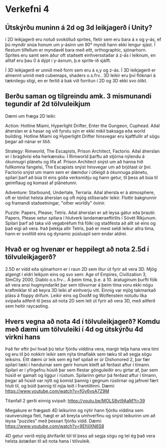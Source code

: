 # Verkefni 4

## Útskýrðu muninn á 2d og 3d leikjagerð í Unity?
í 2D leikjagerð eru notuð svokölluð sprites, fletir sem eru bara á x og y-ás, ef þú myndir snúa honum um y-ásinn um 90° myndi hann ekki lengur sjást. Í flestum tilfellum er myndavél bara með eitt, orthographic, sjónarhorn. Sprites eru samt sem áður oft staðsett einhversstaðar á z-ás í leiknum, en alltaf eru þau 0 á dýpt í y-ásnum, þ.e sprite-ið sjálft.

Í 3D leikjagerð er unnið með form sem eru á x,y og z-ás. Í 3D leikjagerð er almennt unnið með cubemaps, shaders o.s.frv.. 3D leikir eru því flóknari á tæknilegu stigi, en er ferlið á bak við forritun í 2D og 3D ekki svo ólíkt.


## Berðu saman og tilgreindu amk. 3 mismunandi tegundir af 2d tölvuleikjum
Dæmi um fræga 2D leiki:

Action: Hotline Miami, Hyperlight Drifter, Enter the Gungeon, Cuphead.
Aðal áherslan er á hasar og við fyrstu sýn er ekki mikil baksaga eða world building. Hotline Miami og Hyperlight Drifter hinsvegar eru kjaftfullir af sögu þegar að nánar er litið.

Strategy: Rimworld, The Escapists, Prison Architect, Factorio.
Aðal áherslan er í bragðvísi eða herkænsku. Í Rimworld þarftu að stjórna nýlendu á ókunnugri plánetu og lifa af. Prison Architect snýst um að hanna hið fullkomna fangelsi, The Escapists snýst hinsvegar um að brjótast úr því. Factorio snýst um mann sem er dæmdur í útleigð á ókunnuga plánetu, spilari þarf að búa til eins góða verksmiðju og hann getur, til þess að búa til geimflaug og komast af plánetunni.

Adventure: Starbound, Undertale, Terraria.
Aðal áhersla er á atmosphere, oft er tónlist helsta áherslan og oft mjög stílíseraðir leikir. Flottir bakgrunnir og framandi staðsetningar, "other worldly" óvinir.

Puzzle: Papers, Please; Tetris.
Aðal áherslan er að leysa gátur eða þrautir. Papers, Please setur spilara í hlutverk landamæraeftirlits í Sóvét Ríkjunum. Spilari þarf að taka við vegabréfum frá fólki og staðfesta að allt sé eins og það eigi að vera. Það þekkja allir Tetris, það er mest seldi leikur allra tíma, hann er svolítið eins og dynamic púsluspil sem endar aldrei.


## Hvað er og hvenær er heppilegt að nota 2.5d í tölvuleikjagerð? 
2.5D er vídd eða sjónarhorn er í raun 2D sem lítur út fyrir að vera 3D.
Mjög algengt í eldri leikjum eins og svo sem: Age of Empires, Civilization 3, SimCity 2000, Diablo o.s.frv... 
Á þeim tíma, þ.e. á 10. áratuginum þurfti fólk að vera ansi hugmyndaríkt þar sem tölvurnar á þeim tíma voru ekki nógu kraftmiklar til að keyra 3D leiki af einhverju viti. Einnig var mjög takmarkað pláss á floppy drifum.
Leikir eins og DooM og Wolfenstein notuðu líka svipaða aðferð til þess að nota 2D sem leit út fyrir að vera 3D, með aðferð sem heitir raycasting.


## Hvers vegna að nota 4d í tölvuleikjagerð? Komdu með dæmi um tölvuleiki í 4d og útskýrðu 4d virkni hans
Það fer eftir því hvað þú telur fjórðu víddina vera, margir telja hana vera tími og eru til þó nokkrir leikir sem nýta tímaflakk sem tæku til að segja sögu leiksins. Eitt dæmi úr leik sem ég hef spilað er úr Dishonored 2, þar fær spilari tæki í hendurnar sem gerir honum kleift að ferðast aftur í tímann. Spilari er í yfirgefnu húsið þar sem flestar gönguleiðir eru girtar af, þar sem húsið er gamalt og liggur í rústum. Spilarinn getur þá ferðast aftur í tímann, þegar að húsið var nýtt og komist þannig í gegnum rústirnar og jafnvel fært hluti til, og búið þannig til nýja leið í framtíðinni. 
Dæmi: https://www.youtube.com/watch?v=fGy6vsA7Z9M

Titanfall 2 gerði einnig svipað: https://youtu.be/MOLS8vt9AaM?t=39

Miegakure er frægasti 4D leikurinn og nýtir hann fjórðu víddina sem raunverulega fleti, hægt er að breyta umhverfinu og snýst leikurinn um að leysa "puzzles" með þessari fjórðu vídd.
Dæmi: https://www.youtube.com/watch?v=9EfiilXN6S8

4D getur verið mjög áhrifaríkt tól til þess að segja sögu og tel ég það vera helsta ástæðan til að nota hana í tölvuleik.
